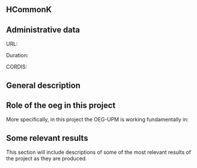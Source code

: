 ## HCommonK


## Administrative data

URL: 

Duration: 

CORDIS: 

## General description



## Role of the oeg in this project
More specifically, in this project the OEG-UPM is working fundamentally in:




## Some relevant results
This section will include descriptions of some of the most relevant results of the project as they are produced.
